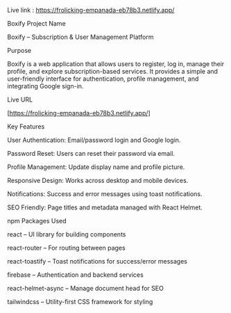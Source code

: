 Live link : https://frolicking-empanada-eb78b3.netlify.app/

Boxify
Project Name

Boxify – Subscription & User Management Platform

Purpose

Boxify is a web application that allows users to register, log in, manage their profile, and explore subscription-based services. It provides a simple and user-friendly interface for authentication, profile management, and integrating Google sign-in.

Live URL

[https://frolicking-empanada-eb78b3.netlify.app/]

Key Features

User Authentication: Email/password login and Google login.

Password Reset: Users can reset their password via email.

Profile Management: Update display name and profile picture.

Responsive Design: Works across desktop and mobile devices.

Notifications: Success and error messages using toast notifications.

SEO Friendly: Page titles and metadata managed with React Helmet.

npm Packages Used

react – UI library for building components

react-router – For routing between pages

react-toastify – Toast notifications for success/error messages

firebase – Authentication and backend services

react-helmet-async – Manage document head for SEO

tailwindcss – Utility-first CSS framework for styling
